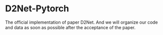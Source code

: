 # D2Net-Pytorch
The official implementation of paper D2Net. And we will organize our code and data as soon as possible after the acceptance of the paper.
